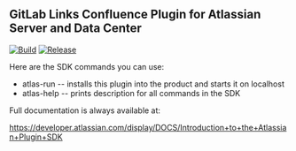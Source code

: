 ## GitLab Links Confluence Plugin for Atlassian Server and Data Center

[![Build](https://github.com/vaulttec/confluence-gitlab-links/actions/workflows/build.yml/badge.svg)](https://github.com/vaulttec/confluence-gitlab-links/actions/workflows/build.yml) [![Release](https://img.shields.io/github/release/vaulttec/confluence-gitlab-links.svg)](https://github.com/vaulttec/confluence-gitlab-links/releases/latest)



Here are the SDK commands you can use:

* atlas-run   -- installs this plugin into the product and starts it on localhost
* atlas-help  -- prints description for all commands in the SDK

Full documentation is always available at:

https://developer.atlassian.com/display/DOCS/Introduction+to+the+Atlassian+Plugin+SDK
